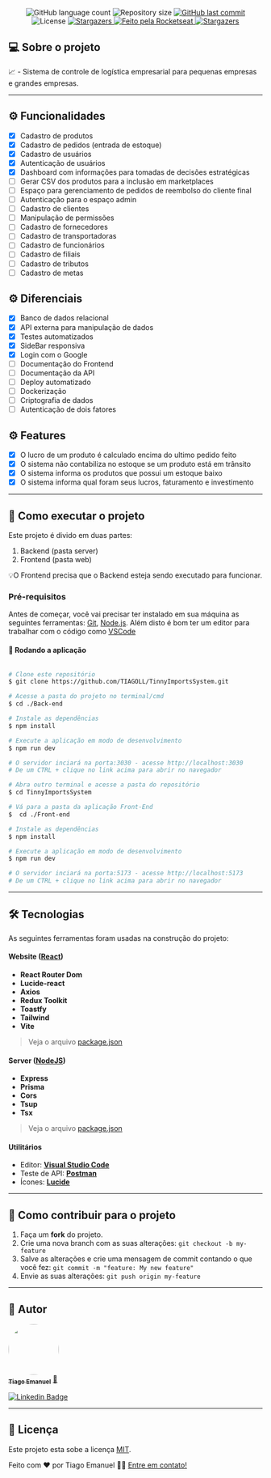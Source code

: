 
<p align="center">
  <img alt="GitHub language count" src="https://img.shields.io/github/languages/count/TIAGOLL/TinnyImportsSystem?color=%2304D361">

  <img alt="Repository size" src="https://img.shields.io/github/repo-size/TIAGOLL/TinnyImportsSystem">

  
  <a href="https://github.com/TIAGOLL/TinnyImportsSystem/commits/main">
    <img alt="GitHub last commit" src="https://img.shields.io/github/last-commit/TIAGOLL/TinnyImportsSystem">
  </a>
    
   <img alt="License" src="https://img.shields.io/badge/license-MIT-brightgreen">
   <a href="https://github.com/TIAGOLL/TinnyImportsSystem/stargazers">
    <img alt="Stargazers" src="https://img.shields.io/github/stars/TIAGOLL/TinnyImportsSystem?style=social">
  </a>

  <a href="https://www.tiagoll.vercel.app/">
    <img alt="Feito pela Rocketseat" src="https://img.shields.io/badge/feito%20por-Tiago-%237519C1">
  </a>
  
  <a href="https://www.tiagoll.vercel.app/">
    <img alt="Stargazers" src="https://img.shields.io/badge/Portfólio-%237159c1?style=flat&logo=ghost">
    </a>
  
 
</p>


## 💻 Sobre o projeto

 📈 - Sistema de controle de logística empresarial para pequenas empresas e grandes empresas.

---

## ⚙️ Funcionalidades

- [x] Cadastro de produtos
- [x] Cadastro de pedidos (entrada de estoque)
- [x] Cadastro de usuários
- [x] Autenticação de usuários
- [x] Dashboard com informações para tomadas de decisões estratégicas
- [ ] Gerar CSV dos produtos para a inclusão em marketplaces
- [ ] Espaço para gerenciamento de pedidos de reembolso do cliente final
- [ ] Autenticação para o espaço admin
- [ ] Cadastro de clientes
- [ ] Manipulação de permissões
- [ ] Cadastro de fornecedores
- [ ] Cadastro de transportadoras
- [ ] Cadastro de funcionários
- [ ] Cadastro de filiais
- [ ] Cadastro de tributos
- [ ] Cadastro de metas

## ⚙️ Diferenciais

- [x] Banco de dados relacional
- [x] API externa para manipulação de dados
- [x] Testes automatizados
- [x] SideBar responsiva
- [x] Login com o Google
- [ ] Documentação do Frontend
- [ ] Documentação da API
- [ ] Deploy automatizado
- [ ] Dockerização
- [ ] Criptografia de dados
- [ ] Autenticação de dois fatores

## ⚙️ Features

- [x] O lucro de um produto é calculado encima do ultimo pedido feito
- [x] O sistema não contabiliza no estoque se um produto está em trânsito
- [x] O sistema informa os produtos que possui um estoque baixo
- [x] O sistema informa qual foram seus lucros, faturamento e investimento

---

## 🚀 Como executar o projeto

Este projeto é divido em duas partes:
1. Backend (pasta server) 
2. Frontend (pasta web)

💡O Frontend precisa que o Backend esteja sendo executado para funcionar.

### Pré-requisitos

Antes de começar, você vai precisar ter instalado em sua máquina as seguintes ferramentas:
[Git](https://git-scm.com), [Node.js](https://nodejs.org/en/). 
Além disto é bom ter um editor para trabalhar com o código como [VSCode](https://code.visualstudio.com/)

#### 🎲 Rodando a aplicação

```bash

# Clone este repositório
$ git clone https://github.com/TIAGOLL/TinnyImportsSystem.git

# Acesse a pasta do projeto no terminal/cmd
$ cd ./Back-end

# Instale as dependências
$ npm install

# Execute a aplicação em modo de desenvolvimento
$ npm run dev

# O servidor inciará na porta:3030 - acesse http://localhost:3030 
# De um CTRL + clique no link acima para abrir no navegador

# Abra outro terminal e acesse a pasta do repositório
$ cd TinnyImportsSystem

# Vá para a pasta da aplicação Front-End
$  cd ./Front-end

# Instale as dependências
$ npm install

# Execute a aplicação em modo de desenvolvimento
$ npm run dev

# O servidor inciará na porta:5173 - acesse http://localhost:5173
# De um CTRL + clique no link acima para abrir no navegador

```

---

## 🛠 Tecnologias

As seguintes ferramentas foram usadas na construção do projeto:

#### **Website**  ([React](https://reactjs.org/))

-   **React Router Dom**
-   **Lucide-react**
-   **Axios**
-   **Redux Toolkit**
-   **Toastfy**
-   **Tailwind**
-   **Vite**

> Veja o arquivo  [package.json](https://github.com/TIAGOLL/TinnyImportsSystem/blob/main/Front-end/package.json)

#### **Server**  ([NodeJS](https://nodejs.org/en/))

-   **Express**
-   **Prisma**
-   **Cors**
-   **Tsup**
-   **Tsx**

> Veja o arquivo  [package.json](https://github.com/TIAGOLL/TinnyImportsSystem/blob/main/Back-end/package.json)


#### [](https://github.com/TIAGOLL/Ecoleta#utilit%C3%A1rios)**Utilitários**


-   Editor:  **[Visual Studio Code](https://code.visualstudio.com/)**
-   Teste de API:  **[Postman](https://www.postman.com/)**
-   Ícones:  **[Lucide](https://lucide.dev/icons/)**


---

## 💪 Como contribuir para o projeto

1. Faça um **fork** do projeto.
2. Crie uma nova branch com as suas alterações: `git checkout -b my-feature`
3. Salve as alterações e crie uma mensagem de commit contando o que você fez: `git commit -m "feature: My new feature"`
4. Envie as suas alterações: `git push origin my-feature`

---

## 🦸 Autor

<a href="https://www.tiagoll.vercel.app/">
 <img style="border-radius: 50%;" src="https://avatars.githubusercontent.com/u/107972949?v=4" width="100px;" alt=""/>
 <br />
 <sub><b>Tiago Emanuel</b></sub></a> <a href="https://www.tiagoll.vercel.app/" title="Portfólio">🚀</a>
 <br />

[![Linkedin Badge](https://img.shields.io/badge/-Tiago-blue?style=flat-square&logo=Linkedin&logoColor=white&link=https://www.linkedin.com/in/tiago-emanuel-de-lima)](https://www.linkedin.com/in/tiago-emanuel-de-lima)

---

## 📝 Licença

Este projeto esta sobe a licença [MIT](./LICENSE).

Feito com ❤️ por Tiago Emanuel 👋🏽 [Entre em contato!](https://www.linkedin.com/in/tiago-emanuel-de-lima)